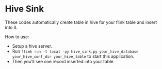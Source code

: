 # Hive Sink
These codes automatically create table in hive for your flink table and insert into it.

How to use:
 - Setup a hive server.
 - Run `flink run -t local -py hive_sink.py your_hive_database your_hive_conf_dir your_hive_table` to start this application.
 - Then you'll see one record inserted into your table.


